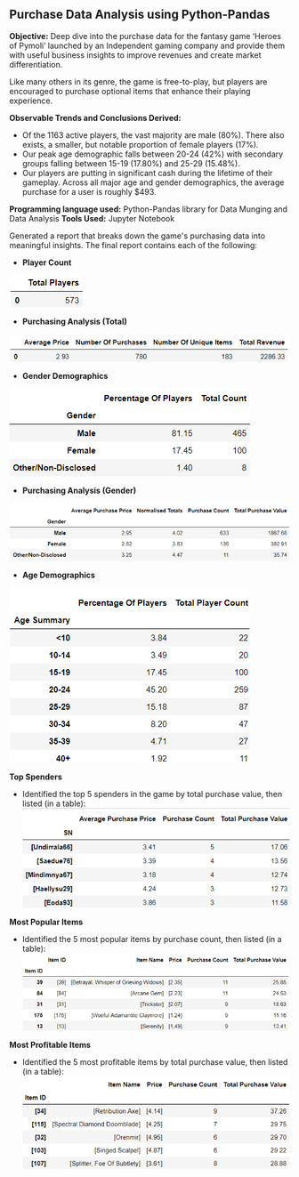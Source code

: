 ## Purchase Data Analysis using Python-Pandas
**Objective:**
Deep dive into the purchase data for the fantasy game ‘Heroes of Pymoli’ launched by an Independent gaming company and provide them with useful business insights to improve revenues and create market differentiation.

Like many others in its genre, the game is free-to-play, but players are encouraged to purchase optional items that enhance their playing experience.

**Observable Trends and Conclusions Derived:**
  * Of the 1163 active players, the vast majority are male (80%). There also exists, a smaller, but notable proportion of female players (17%).
  *	Our peak age demographic falls between 20-24 (42%) with secondary groups falling between 15-19 (17.80%) and 25-29 (15.48%).
  * Our players are putting in significant cash during the lifetime of their gameplay. Across all major age and gender demographics, the average purchase for a user is roughly $493.

**Programming language used:** Python-Pandas library for Data Munging and Data Analysis
**Tools Used:** Jupyter Notebook 

Generated a report that breaks down the game's purchasing data into meaningful insights.
The final report contains each of the following:

* **Player Count**

![player_count](images/player_count.PNG)

* **Purchasing Analysis (Total)**

![purchase_analysis](images/purchasing_analysis_total.PNG)

* **Gender Demographics**

![gender_demo](images/gender_demo.PNG)

* **Purchasing Analysis (Gender)** 

![purchase_analysis_gender](images/purchase_analysis_gender.PNG)

* **Age Demographics**

![age_demo](images/age_demo.PNG)

**Top Spenders**
* Identified the top 5 spenders in the game by total purchase value, then listed (in a table):
  ![top_spenders](images/top_spenders.PNG)
  
**Most Popular Items**
* Identified the 5 most popular items by purchase count, then listed (in a table):
 ![popular_items](images/popular_items.PNG)
 
**Most Profitable Items**
* Identified the 5 most profitable items by total purchase value, then listed (in a table):
 ![profitable_items](images/profitable_items.PNG)

